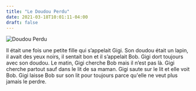 ```yaml
---
title: "Le Doudou Perdu"
date: 2021-03-18T10:01:11-04:00
draft: false
---
```


![Doudou Perdu](/images/doudou-perdu.jpg)

Il était une fois une petite fille qui s’appelait Gigi. Son doudou était un lapin, il avait des yeux noirs, il sentait bon et il s’appelait Bob. Gigi dort toujours avec son doudou. Le matin, Gigi cherche Bob mais il n’est pas là. Gigi cherche partout sauf dans le lit de sa maman. Gigi saute sur le lit et elle voit Bob. Gigi laisse Bob sur son lit pour toujours parce qu'elle ne veut plus jamais le perdre.